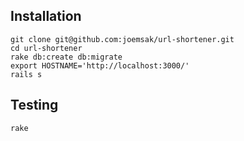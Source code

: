 ## Installation

```
git clone git@github.com:joemsak/url-shortener.git
cd url-shortener
rake db:create db:migrate
export HOSTNAME='http://localhost:3000/'
rails s
```

## Testing

```
rake
```
